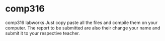 # comp316
comp316 labworks
Just copy paste all the files and compile them on your computer.
The report to be submitted are also their change your name and submit it to your respective teacher.
